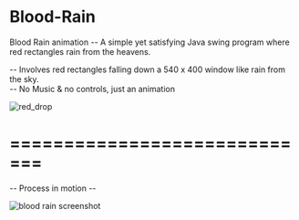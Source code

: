 # Blood-Rain
Blood Rain animation -- A simple yet satisfying Java swing program where red rectangles rain from the heavens.

-- Involves red rectangles falling down a 540 x 400 window like rain from the sky. <br>
-- No Music & no controls, just an animation

![red_drop](https://user-images.githubusercontent.com/21260839/30390790-2d4fb7ae-98af-11e7-9aab-898a33bb5044.png)

# =============================

-- Process in motion -- 

![blood rain screenshot](https://user-images.githubusercontent.com/21260839/30393894-65731676-98b9-11e7-850e-460e69fcf57a.PNG)
